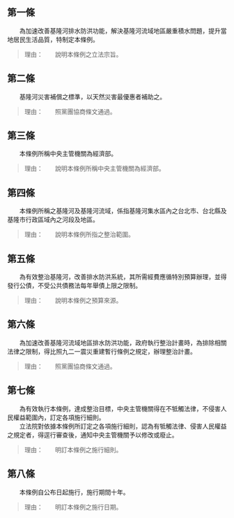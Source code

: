 第一條 
-------
　　為加速改善基隆河排水防洪功能，解決基隆河流域地區嚴重積水問題，提升當地居民生活品質，特制定本條例。  
> 理由：　　說明本條例之立法宗旨。



第二條 
-------
　　基隆河災害補償之標準，以天然災害最優惠者補助之。  
> 理由：　　照黨團協商條文通過。



第三條 
-------
　　本條例所稱中央主管機關為經濟部。  
> 理由：　　說明本條例所稱中央主管機關為經濟部。



第四條 
-------
　　本條例所稱之基隆河及基隆河流域，係指基隆河集水區內之台北市、台北縣及基隆市行政區域內之河段及地區。  
> 理由：　　說明本條例所指之整治範圍。



第五條 
-------
　　為有效整治基隆河，改善排水防洪系統，其所需經費應循特別預算辦理，並得發行公債，不受公共債務法每年舉債上限之限制。  
> 理由：　　說明本條例之預算來源。



第六條 
-------
　　為加速改善基隆河流域地區排水防洪功能，政府執行整治計畫時，為排除相關法律之限制，得比照九二一震災重建暫行條例之規定，辦理整治計畫。  
> 理由：　　照黨團協商條文通過。



第七條 
-------
　　為有效執行本條例，達成整治目標，中央主管機關得在不牴觸法律，不侵害人民權益範圍內，訂定各項施行細則。  
　　立法院對依據本條例所訂定之各項施行細則，認為有牴觸法律、侵害人民權益之規定者，得逕行審查後，通知中央主管機關予以修改或廢止。  
> 理由：　　明訂本條例之施行細則。



第八條 
-------
　　本條例自公布日起施行，施行期間十年。  
> 理由：　　明訂本條例之施行日期。